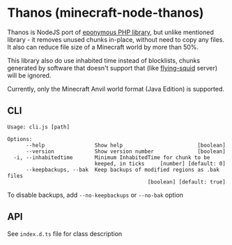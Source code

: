 # Thanos (minecraft-node-thanos)

Thanos is NodeJS port of [eponymous PHP library](https://github.com/aternosorg/thanos), but unlike mentioned library - it removes unused chunks in-place, without need to copy any files. It also can reduce file size of a Minecraft world by more than 50%.

This library also do use inhabited time instead of blocklists, chunks generated by software that doesn't support that (like [flying-squid](https://github.com/PrismarineJS/flying-squid) server) will be ignored.

Currently, only the Minecraft Anvil world format (Java Edition) is supported.

## CLI

```
Usage: cli.js [path]

Options:
      --help                Show help                        [boolean]
      --version             Show version number              [boolean]
  -i, --inhabitedtime       Minimum InhabitedTime for chunk to be
                            keeped, in ticks     [number] [default: 0]
      --keepbackups, --bak  Keep backups of modified regions as .bak files
                                             [boolean] [default: true]

```

To disable backups, add `--no-keepbackups` or `--no-bak` option

## API

See `index.d.ts` file for class description
